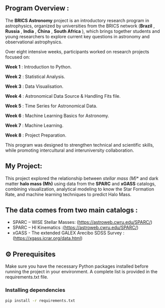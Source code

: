 ## Program Overview :
The **BRICS Astronomy** project is an introductory research program in astrophysics, organized by universities from the BRICS network (**Brazil** , **Russia** , **India** , **China** , **South Africa** ), which brings together students and young researchers to explore current key questions in astronomy and observational astrophysics.

Over eight intensive weeks, participants worked on research projects focused on:

**Week 1** : Introduction to Python.

**Week 2** : Statistical Analysis.

**Week 3** : Data Visualisation.

**Week 4** : Astronomical Data Source & Handling Fits file.

**Week 5** : Time Series for Astronomical Data.

**Week 6** : Machine Learning Basics for Astronomy.

**Week 7** : Machine Learning.

**Week 8** : Project Preparation.

This program was designed to strengthen technical and scientific skills, while promoting intercultural and interuniversity collaboration.

## My Project:

This project explored the relationship between **stellar mass (M*)** and dark matter **halo mass (Mh)** using data from the **SPARC** and **xGASS** catalogs, combining visualization, analytical modeling to know the Star Formation Rate, and machine learning techniques to predict Halo Mass.

## The data comes from two main catalogs :
- SPARC – WISE Stellar Masses: (https://astroweb.cwru.edu/SPARC/)
- SPARC – HI Kinematics :(https://astroweb.cwru.edu/SPARC/)
- xGASS - The extended GALEX Arecibo SDSS Survey : (https://xgass.icrar.org/data.html)

## ⚙️ Prerequisites

Make sure you have the necessary Python packages installed before running the project in your environment. A complete list is provided in the requirements.txt file.
### Installing dependencies

```bash
pip install -r requirements.txt
